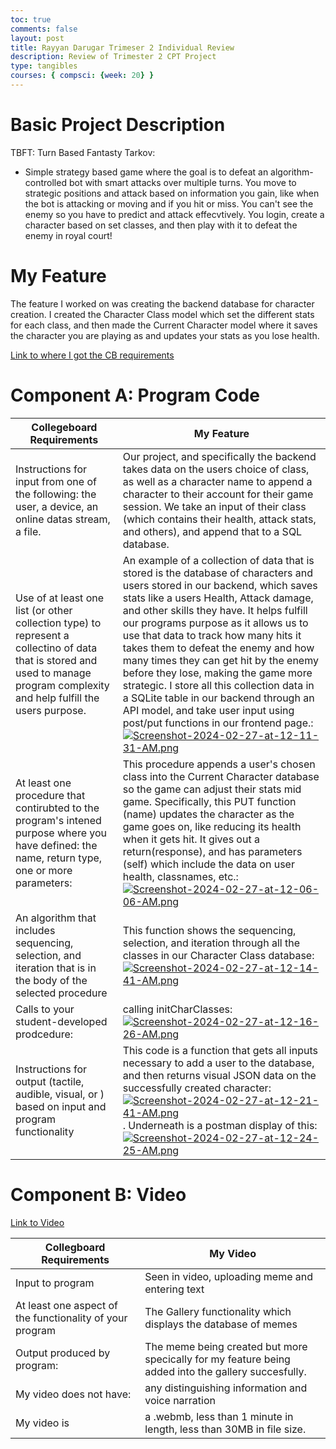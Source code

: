 ```yaml
---
toc: true
comments: false
layout: post
title: Rayyan Darugar Trimeser 2 Individual Review
description: Review of Trimester 2 CPT Project
type: tangibles
courses: { compsci: {week: 20} }
---
```


# Basic Project Description

TBFT: Turn Based Fantasty Tarkov:
- Simple strategy based game where the goal is to defeat an algorithm-controlled bot with smart attacks over multiple turns. You move to strategic positions and attack based on information you gain, like when the bot is attacking or moving and if you hit or miss. You can't see the enemy so you have to predict and attack effecvtively. You login, create a character based on set classes, and then play with it to defeat the enemy in royal court!

# My Feature

The feature I worked on was creating the backend database for character creation. I created the Character Class model which set the different stats for each class, and then made the Current Character model where it saves the character you are playing as and updates your stats as you lose health.

[Link to where I got the CB requirements](https://apcentral.collegeboard.org/media/pdf/ap-csp-student-task-directions.pdf)

# Component A: Program Code

| Collegeboard Requirements | My Feature |
|------------------|------------------|
| Instructions for input from one of the following: the user, a device, an online datas stream, a file.  | Our project, and specifically the backend takes data on the users choice of class, as well as a character name to append a character to their account for their game session. We take an input of their class (which contains their health, attack stats, and others), and append that to a SQL database. |
| Use of at least one list (or other collection type) to represent a collectino of data that is stored and used to manage program complexity and help fulfill the users purpose.  | An example of a collection of data that is stored is the database of characters and users stored in our backend, which saves stats like a users Health, Attack damage, and other skills they have. It helps fulfill our programs purpose as it allows us to use that data to track how many hits it takes them to defeat the enemy and how many times they can get hit by the enemy before they lose, making the game more strategic. I store all this collection data in a SQLite table in our backend through an API model, and take user input using post/put functions in our frontend page.: [![Screenshot-2024-02-27-at-12-11-31-AM.png](https://i.postimg.cc/RZCp07HX/Screenshot-2024-02-27-at-12-11-31-AM.png)](https://postimg.cc/56GS7FpC) |
| At least one procedure that contirubted to the program's intened purpose where you have defined: the name, return type, one or more parameters:  | This procedure appends a user's chosen class into the Current Character database so the game can adjust their stats mid game. Specifically, this PUT function (name) updates the character as the game goes on, like reducing its health when it gets hit. It gives out a return(response), and has parameters (self) which include the data on user health, classnames, etc.: [![Screenshot-2024-02-27-at-12-06-06-AM.png](https://i.postimg.cc/Z5PpB2rS/Screenshot-2024-02-27-at-12-06-06-AM.png)](https://postimg.cc/NKM5ZNJJ) |
| An algorithm that includes sequencing, selection, and iteration that is in the body of the selected procedure  | This function shows the sequencing, selection, and iteration through all the classes in our Character Class database: [![Screenshot-2024-02-27-at-12-14-41-AM.png](https://i.postimg.cc/vZ6hT0m7/Screenshot-2024-02-27-at-12-14-41-AM.png)](https://postimg.cc/dhwrSmrD) |
| Calls to your student-developed prodcedure:  | calling initCharClasses: [![Screenshot-2024-02-27-at-12-16-26-AM.png](https://i.postimg.cc/g29RSmYR/Screenshot-2024-02-27-at-12-16-26-AM.png)](https://postimg.cc/5636jcQN) |
| Instructions for output (tactile, audible, visual, or ) based on input and program functionality  | This code is a function that gets all inputs necessary to add a user to the database, and then returns visual JSON data on the successfully created character: [![Screenshot-2024-02-27-at-12-21-41-AM.png](https://i.postimg.cc/zvsp5Qgc/Screenshot-2024-02-27-at-12-21-41-AM.png)](https://postimg.cc/N2xRkpb6). Underneath is a postman display of this: [![Screenshot-2024-02-27-at-12-24-25-AM.png](https://i.postimg.cc/qMmy8SqV/Screenshot-2024-02-27-at-12-24-25-AM.png)](https://postimg.cc/SJMn4ZcD) |


# Component B: Video

[Link to Video](https://drive.google.com/file/d/1rujjwfmllzVjMLzeJ1-4egG_ntPdlSX_/view?usp=sharing)


| Collegboard Requirements | My Video |
|------------------|------------------|
| Input to program  | Seen in video, uploading meme and entering text  |
| At least one aspect of the functionality of your program| The Gallery functionality which displays the database of memes  |
| Output produced by program:  | The meme being created but more specically for my feature being added into the gallery succesfully.  |
| My video does not have: | any distinguishing information and voice narration  |
| My video is | a .webmb, less than 1 minute in length, less than 30MB in file size.  |